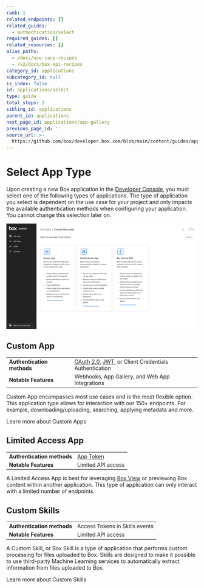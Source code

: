 ```yaml
---
rank: 1
related_endpoints: []
related_guides:
  - authentication/select
required_guides: []
related_resources: []
alias_paths:
  - /docs/use-case-recipes
  - /v2/docs/box-api-recipes
category_id: applications
subcategory_id: null
is_index: false
id: applications/select
type: guide
total_steps: 3
sibling_id: applications
parent_id: applications
next_page_id: applications/app-gallery
previous_page_id: ''
source_url: >-
  https://github.com/box/developer.box.com/blob/main/content/guides/applications/select.md
---
```

# Select App Type

Upon creating a new Box application in the [Developer Console][dev-console],
you must select one of the following types of applications. The type of
application you select is dependent on the use case for your project and only
impacts the available authentication methods when configuring your application.
You cannot change this selection later on.

<ImageFrame shadow center>

![App Type Selection](images/select-app-type.png)

</ImageFrame>

## Custom App

<!-- markdownlint-disable line-length -->

|                            |                                                                            |
| -------------------------- | -------------------------------------------------------------------------- |
| **Authentication methods** | [OAuth 2.0][oauth2], [JWT][jwt], or Client Credentials Authentication      |
| **Notable Features**        | Webhooks, App Gallery, and Web App Integrations                           |

<!-- markdownlint-enable line-length -->

Custom App encompasses most use cases and is the most flexible option.
This application type allows for interaction with our 150+ endpoints.
For example, downloading/uploading, searching, applying metadata and more.

<CTA to="g://applications/custom-apps">

Learn more about Custom Apps

</CTA>

## Limited Access App

|                            |                                       |
| -------------------------- | ------------------------------------- |
| **Authentication methods** | [App Token][app-token]                |
| **Notable Features**       | Limited API access                    |

A Limited Access App is best for leveraging [Box View][view-app] or previewing
Box content within another application. This type of application can only
interact with a limited number of endpoints.

## Custom Skills

|                            |                                |
| -------------------------- | ------------------------------ |
| **Authentication methods** | Access Tokens in Skills events |
| **Notable Features**       | Limited API access             |

A Custom Skill, or Box Skill is a type of application that performs custom
processing for files uploaded to Box. Skills are designed to make it possible to
use third-party Machine Learning services to automatically extract information
from files uploaded to Box.

<CTA to="g://applications/custom-skills">

Learn more about Custom Skills

</CTA>

[oauth2]: g://authentication/oauth2
[jwt]: g://authentication/jwt
[app-token]: g://authentication/app-token
[custom-apps]: g://applications/custom-apps
[dev-console]: https://app.box.com/developers/console
[view-app]: https://developer.box.com/guides/embed/box-view/